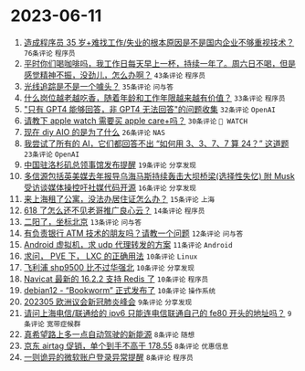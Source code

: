 # 2023-06-11

1. [造成程序员 35 岁+难找工作/失业的根本原因是不是国内企业不够重视技术？](https://www.v2ex.com/t/947727) `76条评论` `程序员`
1. [平时你们喝咖啡吗，我工作日每天早上一杯，持续一年了。周六日不喝，但是感觉精神不振，没劲儿，怎么办啊？](https://www.v2ex.com/t/947713) `43条评论` `程序员`
1. [光线追踪是不是一个噱头？](https://www.v2ex.com/t/947660) `35条评论` `问与答`
1. [什么岗位越老越吃香，随着年龄和工作年限越来越有价值？](https://www.v2ex.com/t/947754) `33条评论` `程序员`
1. ["只有 GPT4 能够回答，非 GPT4 无法回答"的问题收集](https://www.v2ex.com/t/947700) `32条评论` `OpenAI`
1. [请教下 apple watch 需要买 apple care+吗？](https://www.v2ex.com/t/947688) `30条评论` ` WATCH`
1. [现在 diy AIO 的是为了什么](https://www.v2ex.com/t/947725) `26条评论` `NAS`
1. [我尝试了所有的 AI，它们都回答不出 “如何用 3、3、7、7 算 24？” 这道题](https://www.v2ex.com/t/947721) `23条评论` `OpenAI`
1. [中国驻洛杉矶总领事馆发布提醒](https://www.v2ex.com/t/947657) `19条评论` `分享发现`
1. [多信源包括英美媒去年报导乌海马斯持续轰击大坝桥梁(选择性失忆) 附 Musk 受访谈媒体操控吁社媒代码开源](https://www.v2ex.com/t/947706) `16条评论` `分享发现`
1. [来上海租了公寓，没法办居住证怎么办？](https://www.v2ex.com/t/947673) `15条评论` `上海`
1. [618 了怎么还不见老哥推广良心云？](https://www.v2ex.com/t/947716) `14条评论` `程序员`
1. [二阳了，坐标北京](https://www.v2ex.com/t/947710) `13条评论` `问与答`
1. [有负责银行 ATM 技术的朋友吗？请教一个问题](https://www.v2ex.com/t/947655) `12条评论` `问与答`
1. [Android 虚拟机，求 udp 代理转发的方案](https://www.v2ex.com/t/947723) `11条评论` `Android`
1. [求问， PVE 下， LXC 的正确用法](https://www.v2ex.com/t/947705) `10条评论` `Linux`
1. [飞利浦 shp9500 比不过华强北](https://www.v2ex.com/t/947684) `10条评论` `分享发现`
1. [Navicat 最新的 16.2.2 支持 Redis 了](https://www.v2ex.com/t/947661) `10条评论` `程序员`
1. [debian12 - “Bookworm” 正式发布了](https://www.v2ex.com/t/947656) `10条评论` `操作系统`
1. [202305 欧洲议会新冠肺炎峰会](https://www.v2ex.com/t/947747) `9条评论` `分享发现`
1. [请问上海电信/联通给的 ipv6 只能连电信联通自己的 fe80 开头的地址吗？](https://www.v2ex.com/t/947652) `9条评论` `宽带症候群`
1. [真希望路上多一点自动驾驶的新能源](https://www.v2ex.com/t/947712) `8条评论` `随想`
1. [京东 airtag 促销，单个到手不高于 178.55](https://www.v2ex.com/t/947685) `8条评论` `优惠信息`
1. [一则诡异的微软账户登录异常提醒](https://www.v2ex.com/t/947662) `8条评论` `程序员`
